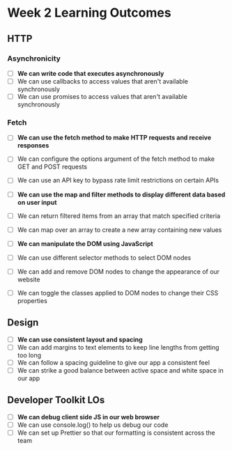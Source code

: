 # Week 2 Learning Outcomes

## HTTP

### Asynchronicity

- [ ] **We can write code that executes asynchronously**
- [ ] We can use callbacks to access values that aren't available synchronously
- [ ] We can use promises to access values that aren't available synchronously

### Fetch

- [ ] **We can use the fetch method to make HTTP requests and receive responses**
- [ ] We can configure the options argument of the fetch method to make GET and POST requests
- [ ] We can use an API key to bypass rate limit restrictions on certain APIs

- [ ] **We can use the map and filter methods to display different data based on user input**
- [ ] We can return filtered items from an array that match specified criteria
- [ ] We can map over an array to create a new array containing new values

- [ ] **We can manipulate the DOM using JavaScript**
- [ ] We can use different selector methods to select DOM nodes
- [ ] We can add and remove DOM nodes to change the appearance of our website
- [ ] We can toggle the classes applied to DOM nodes to change their CSS properties

## Design

- [ ] **We can use consistent layout and spacing**
- [ ] We can add margins to text elements to keep line lengths from getting too long
- [ ] We can follow a spacing guideline to give our app a consistent feel
- [ ] We can strike a good balance between active space and white space in our app

## Developer Toolkit LOs

- [ ] **We can debug client side JS in our web browser**
- [ ] We can use console.log() to help us debug our code
- [ ] We can set up Prettier so that our formatting is consistent across the team
